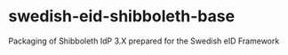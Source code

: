 # swedish-eid-shibboleth-base
Packaging of Shibboleth IdP 3.X prepared for the Swedish eID Framework
